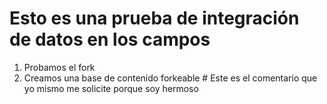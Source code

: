 # Esto es una prueba de integración de datos en los campos

1. Probamos el fork
2. Creamos una base de contenido forkeable # Este es el comentario que yo mismo me solicite porque soy hermoso
